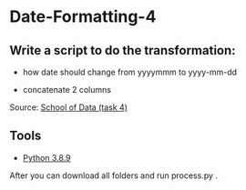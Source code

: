 # Date-Formatting-4  

## Write a script to do the transformation:  

* how date should change from yyyymmm to yyyy-mm-dd

* concatenate 2 columns  

Source: [School of Data (task 4)](https://github.com/open-data-kazakhstan/school-of-data/issues/4)
## Tools
* [Python 3.8.9](https://www.python.org/downloads/release/python-389/)

After you can download all folders and run process.py .



